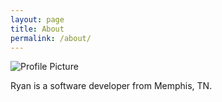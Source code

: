 ```yaml
---
layout: page
title: About
permalink: /about/
---
```


<img src="{{ site.baseurl }}/assets/ryan-headshot.jpg" title="Profile Picture" class="profile">

Ryan is a software developer from Memphis, TN.
